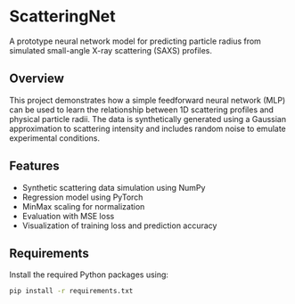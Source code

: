 # ScatteringNet

A prototype neural network model for predicting particle radius from simulated small-angle X-ray scattering (SAXS) profiles.

## Overview

This project demonstrates how a simple feedforward neural network (MLP) can be used to learn the relationship between 1D scattering profiles and physical particle radii. The data is synthetically generated using a Gaussian approximation to scattering intensity and includes random noise to emulate experimental conditions.

## Features

- Synthetic scattering data simulation using NumPy
- Regression model using PyTorch
- MinMax scaling for normalization
- Evaluation with MSE loss
- Visualization of training loss and prediction accuracy

## Requirements

Install the required Python packages using:

```bash
pip install -r requirements.txt
